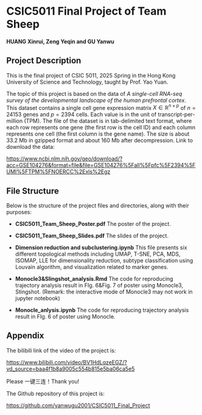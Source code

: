 # CSIC5011 Final Project of Team Sheep

#### HUANG Xinrui, Zeng Yeqin and GU Yanwu

## Project Description

This is the final project of CSIC 5011, 2025 Spring in the Hong Kong University of Science and Technology, taught by Prof. Yao Yuan. 

The topic of this project is based on the data of  *A single-cell RNA-seq survey of the developmental landscape of the human prefrontal cortex*. This dataset contains a single cell gene expression matrix $X \in \mathbb R^{n\times p}$ of $n = 24153$ genes and $p = 2394$ cells. Each value is in the unit of transcript-per-million (TPM). The file of the dataset is in tab-delimited text format, where each row represents one gene (the first row is the cell ID) and each column represents one cell (the first column is the gene name). The size is about $33.2$ Mb in gzipped format and about 160 Mb after decompression. Link to download the data:

https://www.ncbi.nlm.nih.gov/geo/download/?acc=GSE104276&format=file&file=GSE104276%5Fall%5Fpfc%5F2394%5FUMI%5FTPM%5FNOERCC%2Exls%2Egz

## File Structure 

Below is the structure of the project files and directories, along with their purposes:

- **CSIC5011_Team_Sheep_Poster.pdf**
  The poster of the project.
  
- **CSIC5011_Team_Sheep_Slides.pdf**
  The slides of the project.
  
- **Dimension reduction and subclustering.ipynb**
  This file presents six different topological methods including UMAP, T-SNE, PCA, MDS, ISOMAP, LLE for dimensionality reduction, subtype classification using Louvain algorithm, and visualization related to marker genes.
  
- **Monocle3&Slingshot_analysis.Rmd**
  The code for reproducing trajectory analysis result in FIg. 6&Fig. 7 of poster using Monocle3, Stingshot. (Remark: the interactive mode of Monocle3 may not work in jupyter notebook)
  
- **Monocle_anlysis.ipynb**
  The code for reproducing trajectory analysis result in FIg. 6 of poster using Monocle.


## Appendix

The bilibili link of the video of the project is:

https://www.bilibili.com/video/BV1HdLqzeEGZ/?vd_source=baa4f1b8a9005c554b815e5ba06ca5e5

Please 一键三连！Thank you!

The Github repository of this project is: 

https://github.com/yanwugu2001/CSIC5011_Final_Project

